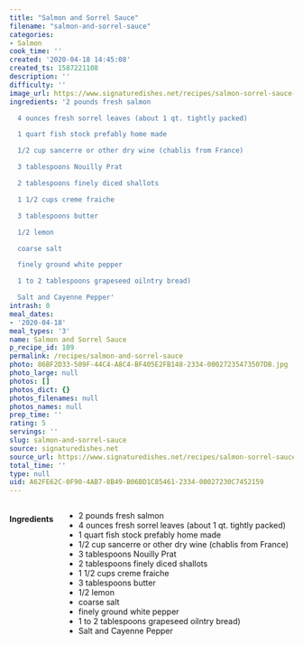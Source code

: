 ```yaml
---
title: "Salmon and Sorrel Sauce"
filename: "salmon-and-sorrel-sauce"
categories:
- Salmon
cook_time: ''
created: '2020-04-18 14:45:08'
created_ts: 1587221108
description: ''
difficulty: ''
image_url: https://www.signaturedishes.net/recipes/salmon-sorrel-sauce-2.jpg
ingredients: '2 pounds fresh salmon

  4 ounces fresh sorrel leaves (about 1 qt. tightly packed)

  1 quart fish stock prefably home made

  1/2 cup sancerre or other dry wine (chablis from France)

  3 tablespoons Nouilly Prat

  2 tablespoons finely diced shallots

  1 1/2 cups creme fraiche

  3 tablespoons butter

  1/2 lemon

  coarse salt

  finely ground white pepper

  1 to 2 tablespoons grapeseed oilntry bread)

  Salt and Cayenne Pepper'
intrash: 0
meal_dates:
- '2020-04-18'
meal_types: '3'
name: Salmon and Sorrel Sauce
p_recipe_id: 109
permalink: /recipes/salmon-and-sorrel-sauce
photo: 86BF2D33-509F-44C4-A8C4-BF405E2FB148-2334-00027235473507DB.jpg
photo_large: null
photos: []
photos_dict: {}
photos_filenames: null
photos_names: null
prep_time: ''
rating: 5
servings: ''
slug: salmon-and-sorrel-sauce
source: signaturedishes.net
source_url: https://www.signaturedishes.net/recipes/salmon-sorrel-sauce.html
total_time: ''
type: null
uid: A62FE62C-0F90-4AB7-8B49-B06BD1C85461-2334-00027230C7452159
---
```

<div class="large-8 medium-7 columns" id="writeup">	</div><!-- #writeup -->
</div><!-- #row-one -->
<div class="row" id="row-two">	<div class="medium-4 small-5 columns"><h4 id="ingredients">Ingredients</h4><div class="box box-ingredients content"><ul>
<li>2 pounds fresh salmon</li>
<li>4 ounces fresh sorrel leaves (about 1 qt. tightly packed)</li>
<li>1 quart fish stock prefably home made</li>
<li>1/2 cup sancerre or other dry wine (chablis from France)</li>
<li>3 tablespoons Nouilly Prat</li>
<li>2 tablespoons finely diced shallots</li>
<li>1 1/2 cups creme fraiche</li>
<li>3 tablespoons butter</li>
<li>1/2 lemon</li>
<li>coarse salt</li>
<li>finely ground white pepper</li>
<li>1 to 2 tablespoons grapeseed oilntry bread)</li>
<li>Salt and Cayenne Pepper</li>
</ul>
</div>	</div>	<div class="medium-6 small-7 columns">	</div>	<div class="medium-2 columns" id="photo-sidebar">